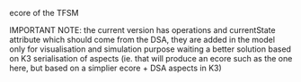 ecore of the TFSM

IMPORTANT NOTE:
the current version has operations and currentState attribute which should come from the DSA, 
they are added in the model only for visualisation and simulation purpose waiting a better solution based on
K3 serialisation of aspects (ie. that will produce an ecore such as the one here, but based on a simplier ecore + DSA aspects in K3)

